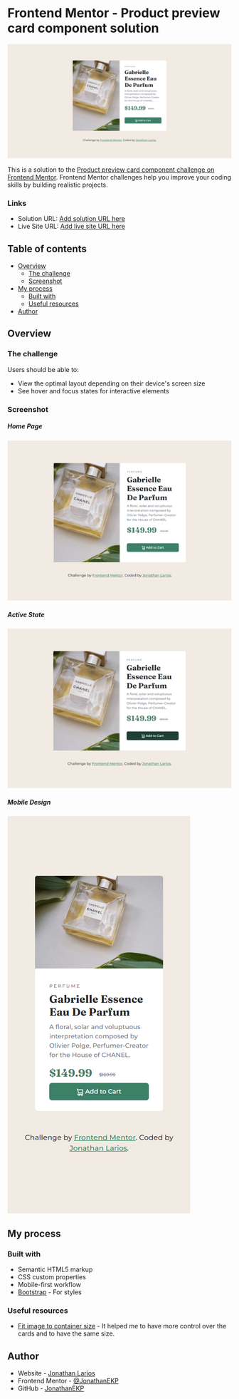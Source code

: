# Frontend Mentor - Product preview card component solution

<p align="center">
  <img src="/assets/screenshots/Presentacion.PNG">
</p>

This is a solution to the [Product preview card component challenge on Frontend Mentor](https://www.frontendmentor.io/challenges/product-preview-card-component-GO7UmttRfa). Frontend Mentor challenges help you improve your coding skills by building realistic projects. 


### Links

- Solution URL: [Add solution URL here](https://github.com/JonathanEKP/product-preview)
- Live Site URL: [Add live site URL here](https://your-live-site-url.com)


## Table of contents

- [Overview](#overview)
  - [The challenge](#the-challenge)
  - [Screenshot](#screenshot)
- [My process](#my-process)
  - [Built with](#built-with)
  - [Useful resources](#useful-resources)
- [Author](#author)


## Overview

### The challenge

Users should be able to:

- View the optimal layout depending on their device's screen size
- See hover and focus states for interactive elements

### Screenshot

##### Home Page
![](./assets/screenshots/Captura1.PNG)

##### Active State
![](./assets/screenshots/Captura2.PNG)

##### Mobile Design
![](./assets/screenshots/CapturaMobile.PNG)


## My process

### Built with

- Semantic HTML5 markup
- CSS custom properties
- Mobile-first workflow
- [Bootstrap](https://getbootstrap.com/) - For styles


### Useful resources

- [Fit image to container size](https://pixonauta.com/ajustar-imagenes-al-tamano-del-contenedor-con-css/) - It helped me to have more control over the cards and to have the same size.
## Author

- Website - [Jonathan Larios](https://jonathanekp.github.io/Portafolio/)
- Frontend Mentor - [@JonathanEKP](https://www.frontendmentor.io/profile/JonathanEKP)
- GitHub - [JonathanEKP](https://github.com/JonathanEKP)

